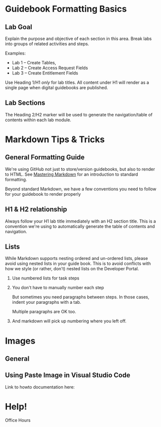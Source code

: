 # Guidebook Formatting Basics
## Lab Goal
Explain the purpose and objective of each section in this area.
Break labs into groups of related activities and steps.

Examples: 
* Lab 1 – Create Tables,
* Lab 2 – Create Access Request Fields
* Lab 3 – Create Entitlement Fields

Use Heading 1/H1 _only_ for lab titles.  All content under H1 will render as a single page when digital guidebooks are published.

## Lab Sections
The Heading 2/H2 marker will be used to generate the navigation/table of contents within each lab module.

# Markdown Tips & Tricks
## General Formatting Guide
We're using GitHub not just to store/version guidebooks, but also to render to HTML.  See [Mastering Markdown](https://guides.github.com/features/mastering-markdown/) for an introduction to standard formatting.

Beyond standard Markdown, we have a few conventions you need to follow for your guidebook to render properly

## H1 & H2 relationship
Always follow your H1 lab title immediately with an H2 section title.  This is a convention we're using to automatically generate the table of contents and navigation.

## Lists
While Markdown supports nesting ordered and un-ordered lists, please avoid using nested lists in your guide book.  This is to avoid conflicts with how we style (or rather, don't) nested lists on the Developer Portal.

1. Use numbered lists for task steps
1. You don't have to manually number each step

    But sometimes you need paragraphs between steps.  In those cases, indent your paragraphs with a tab.

    Multiple paragraphs are OK too.

1. And markdown will pick up numbering where you left off.

# Images
## General



## Using Paste Image in Visual Studio Code

Link to howto documentation here:

# Help!

Office Hours


